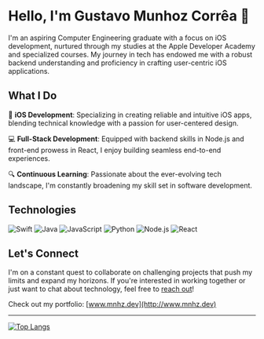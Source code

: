 # Hello, I'm Gustavo Munhoz Corrêa 👋

I'm an aspiring Computer Engineering graduate with a focus on iOS development, nurtured through my studies at the Apple Developer Academy and specialized courses. My journey in tech has endowed me with a robust backend understanding and proficiency in crafting user-centric iOS applications.

## What I Do

🍏 **iOS Development**: Specializing in creating reliable and intuitive iOS apps, blending technical knowledge with a passion for user-centered design.

💻 **Full-Stack Development**: Equipped with backend skills in Node.js and front-end prowess in React, I enjoy building seamless end-to-end experiences.

🔍 **Continuous Learning**: Passionate about the ever-evolving tech landscape, I'm constantly broadening my skill set in software development.

## Technologies

![Swift](https://img.shields.io/badge/-Swift-F05138?style=for-the-badge&logo=swift&logoColor=white)
![Java](https://img.shields.io/badge/-Java-007396?style=for-the-badge&logo=java&logoColor=white)
![JavaScript](https://img.shields.io/badge/-JavaScript-F7DF1E?style=for-the-badge&logo=javascript&logoColor=black)
![Python](https://img.shields.io/badge/-Python-3776AB?style=for-the-badge&logo=python&logoColor=white)
![Node.js](https://img.shields.io/badge/-Node.js-339933?style=for-the-badge&logo=nodedotjs&logoColor=white)
![React](https://img.shields.io/badge/-React-61DAFB?style=for-the-badge&logo=react&logoColor=black)

## Let's Connect

I'm on a constant quest to collaborate on challenging projects that push my limits and expand my horizons. If you're interested in working together or just want to chat about technology, feel free to [reach out](https://github.com/gustavo-munhoz)!

Check out my portfolio: [www.mnhz.dev](http://www.mnhz.dev)

---

[![Top Langs](https://github-readme-stats.vercel.app/api/top-langs/?username=gustavo-munhoz&layout=compact&theme=synthwave&langs_count=4&hide=html,css)](https://github.com/anuraghazra/github-readme-stats)
